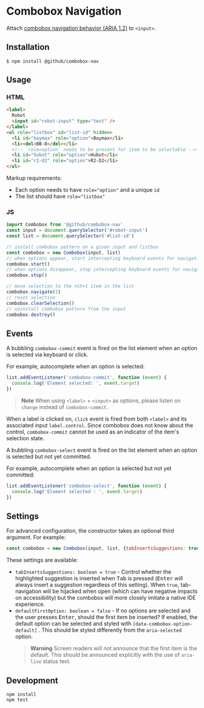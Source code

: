 # Combobox Navigation

Attach [combobox navigation behavior (ARIA 1.2)](https://www.w3.org/TR/wai-aria-1.2/#combobox) to `<input>`.

## Installation

```
$ npm install @github/combobox-nav
```

## Usage

### HTML

```html
<label>
  Robot
  <input id="robot-input" type="text" />
</label>
<ul role="listbox" id="list-id" hidden>
  <li id="baymax" role="option">Baymax</li>
  <li><del>BB-8</del></li>
  <!-- `role=option` needs to be present for item to be selectable -->
  <li id="hubot" role="option">Hubot</li>
  <li id="r2-d2" role="option">R2-D2</li>
</ul>
```

Markup requirements:

- Each option needs to have `role="option"` and a unique `id`
- The list should have `role="listbox"`

### JS

```js
import Combobox from '@github/combobox-nav'
const input = document.querySelector('#robot-input')
const list = document.querySelector('#list-id')

// install combobox pattern on a given input and listbox
const combobox = new Combobox(input, list)
// when options appear, start intercepting keyboard events for navigation
combobox.start()
// when options disappear, stop intercepting keyboard events for navigation
combobox.stop()

// move selection to the nth+1 item in the list
combobox.navigate(1)
// reset selection
combobox.clearSelection()
// uninstall combobox pattern from the input
combobox.destroy()
```

## Events

A bubbling `combobox-commit` event is fired on the list element when an option is selected via keyboard or click.

For example, autocomplete when an option is selected:

```js
list.addEventListener('combobox-commit', function (event) {
  console.log('Element selected: ', event.target)
})
```

> **Note** When using `<label>` + `<input>` as options, please listen on `change` instead of `combobox-commit`.

When a label is clicked on, `click` event is fired from both `<label>` and its associated input `label.control`. Since combobox does not know about the control, `combobox-commit` cannot be used as an indicator of the item's selection state.

A bubbling `combobox-select` event is fired on the list element when an option is selected but not yet committed.

For example, autocomplete when an option is selected but not yet committed:

```js
list.addEventListener('combobox-select', function (event) {
  console.log('Element selected : ', event.target)
})
```

## Settings

For advanced configuration, the constructor takes an optional third argument. For example:

```js
const combobox = new Combobox(input, list, {tabInsertsSuggestions: true})
```

These settings are available:

- `tabInsertsSuggestions: boolean = true` - Control whether the highlighted suggestion is inserted when <kbd>Tab</kbd> is pressed (<kbd>Enter</kbd> will always insert a suggestion regardless of this setting). When `true`, tab-navigation will be hijacked when open (which can have negative impacts on accessibility) but the combobox will more closely imitate a native IDE experience.
- `defaultFirstOption: boolean = false` - If no options are selected and the user presses <kbd>Enter</kbd>, should the first item be inserted? If enabled, the default option can be selected and styled with `[data-combobox-option-default]` . This should be styled differently from the `aria-selected` option.
  > **Warning** Screen readers will not announce that the first item is the default. This should be announced explicitly with the use of `aria-live` status text.

## Development

```
npm install
npm test
```
